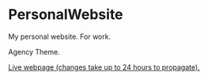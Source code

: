 # PersonalWebsite
My personal website. For work.

Agency Theme.

[Live webpage (changes take up to 24 hours to propagate).](http://www.mrkevinngo.com)

